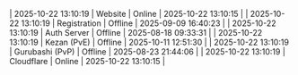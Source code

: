| 2025-10-22 13:10:19 | Website | Online | 2025-10-22 13:10:15 |
| 2025-10-22 13:10:19 | Registration | Offline | 2025-09-09 16:40:23 |
| 2025-10-22 13:10:19 | Auth Server | Offline | 2025-08-18 09:33:31 |
| 2025-10-22 13:10:19 | Kezan (PvE) | Offline | 2025-10-11 12:51:30 |
| 2025-10-22 13:10:19 | Gurubashi (PvP) | Offline | 2025-08-23 21:44:06 |
| 2025-10-22 13:10:19 | Cloudflare | Online | 2025-10-22 13:10:15 |
